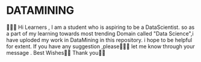 # DATAMINING
👋👋👋 Hi Learners ,
I am a student who is aspiring to be a DataScientist.
so as a part of my learning towards most trending Domain called "Data Science",i have uploded my work in DataMining in this repository.
i hope to be helpful for extent.
If you have any suggestion ,please🙏🙏🤝 let me know through your message .
Best Wishes💐💐
Thank you🤗🤗
